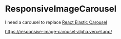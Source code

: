 # ResponsiveImageCarousel

I need a carousel to replace [React Elastic Carousel](ttps://sag1v.github.io/react-elastic-carousel/)

https://responsive-image-carousel-alpha.vercel.app/
